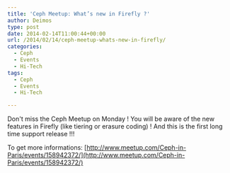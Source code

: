 ```yaml
---
title: 'Ceph Meetup: What’s new in Firefly ?'
author: Deimos
type: post
date: 2014-02-14T11:00:44+00:00
url: /2014/02/14/ceph-meetup-whats-new-in-firefly/
categories:
  - Ceph
  - Events
  - Hi-Tech
tags:
  - Ceph
  - Events
  - Hi-Tech

---
```


Don't miss the Ceph Meetup on Monday ! You will be aware of the new features in Firefly (like tiering or erasure coding) ! And this is the first long time support release !!!

To get more informations: [http://www.meetup.com/Ceph-in-Paris/events/158942372/](http://www.meetup.com/Ceph-in-Paris/events/158942372/)
